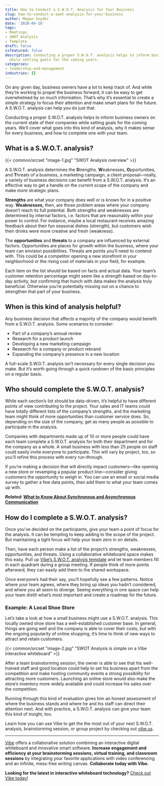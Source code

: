 ```yaml
---
title: How to Conduct a S.W.O.T. Analysis for Your Business
slug: how-to-conduct-a-swot-analysis-for-your-business
author: Megan Snyder
date: '2020-04-18'
tags:
- Meetings
- SWOT Analysis
- Template
draft: false
isfeatured: false
description: Conducting a proper S.W.O.T. analysis helps to inform business owners on the current state of their companies
  while setting goals for the coming years.
categories:
- leadership-and-management
industries: []
---
```


On any given day, business owners have a lot to keep track of. And while they’re working to propel the business forward, it can be easy to get overwhelmed by so much information. That’s why it’s essential to create a simple strategy to focus their attention and make smart plans for the future. A S.W.O.T. analysis can help you do just that.

Conducting a proper S.W.O.T. analysis helps to inform business owners on the current state of their companies while setting goals for the coming years. We’ll cover what goes into this kind of analysis, why it makes sense for every business, and how to complete one with your team.

## What is a S.W.O.T. analysis?

{{< common/srcset "image-1.jpg" "SWOT Analysis overview" >}}

A S.W.O.T. analysis determines the **S**trengths, **W**eaknesses, **O**pportunities, and **T**hreats of a business, a marketing campaign, a client proposal—really, a variety of business decisions can benefit from a S.W.O.T. analysis. It’s an effective way to get a handle on the current scope of the company and make more strategic plans.

**Strengths** are what your company does well or is known for in a positive way. **Weaknesses,** then, are those problem areas where your company doesn’t reach its full potential. Both strengths and weaknesses are determined by internal factors, i.e. factors that are reasonably within your power to control. For instance, maybe a local restaurant receives amazing feedback about their fun seasonal dishes (strength), but customers wish their drinks were more creative and fresh (weakness).

The **opportunities** and **threats** to a company are influenced by external factors. Opportunities are places for growth within the business, where your team can envision possibilities. Threats are points you’ll need to contend with. This could be a competitor opening a new storefront in your neighborhood or the rising cost of materials in your field, for example.

Each item on the list should be based on facts and actual data. Your team’s customer retention percentage might seem like a strength based on day-to-day activity, but confirming that hunch with data makes the analysis truly beneficial. Otherwise you’re potentially missing out on a chance to strengthen that part of your business.

## When is this kind of analysis helpful?

Any business decision that affects a majority of the company would benefit from a S.W.O.T. analysis. Some scenarios to consider:

- Part of a company’s annual review
- Research for a product launch
- Developing a new marketing campaign
- Research for a company or product rebrand
- Expanding the company’s presence in a new location

A full-scale S.W.O.T. analysis isn’t necessary for every single decision you make. But it’s worth going through a quick rundown of the basic principles on a regular basis.

## Who should complete the S.W.O.T. analysis?

While each section’s list should be data-driven, it’s helpful to have different points of view contributing to the project. Your sales and IT teams could have totally different lists of the company’s strengths, and the marketing team might think of more opportunities than customer service does. So, depending on the size of the company, get as many people as possible to participate in the analysis.

Companies with departments made up of 10 or more people could have each team complete a S.W.O.T. analysis for both their department and for the company as a whole. A small business with less than 25 people on staff could easily invite everyone to participate. This will vary by project, too, so you’ll refine this process with every run-through.

If you’re making a decision that will directly impact customers—like opening a new store or revamping a popular product line—consider giving customers the opportunity to weigh in. You can use an email or social media survey to gather a few data points, then add them to what your team comes up with.

***Related:* [What to Know About Synchronous and Asynchronous Communication](https://vibe.us/blog/what-you-need-to-know-about-synchronous-and-asynchronous-communication/)**

## How do I complete a S.W.O.T. analysis?

Once you’ve decided on the participants, give your team a point of focus for the analysis. It can be tempting to keep adding to the scope of the project. But maintaining a tight focus will help your team zero in on details.

Then, have each person make a list of the project’s strengths, weaknesses, opportunities, and threats. Using a collaborative whiteboard space makes this easy. Pull up [Vibe’s S.W.O.T. analysis template](https://vibe.us/software/) and let team members fill in each quadrant during a group meeting. If people think of more points afterward, they can easily add them to the shared workspace.

Once everyone’s had their say, you’ll hopefully see a few patterns. Notice where your team agrees, where they bring up ideas you hadn’t considered, and where you all seem to diverge. Seeing everything in one space can help your team distill what’s most important and create a roadmap for the future.

### Example: A Local Shoe Store

Let’s take a look at how a small business might use a S.W.O.T. analysis. This locally owned shoe store has a well-established customer base. In general, things are going well and the company is able to cover their costs, but with the ongoing popularity of online shopping, it’s time to think of new ways to attract and retain customers.

{{< common/srcset "image-2.jpg" "SWOT Analysis is simple on a Vibe interactive whiteboard" >}}

After a team brainstorming session, the owner is able to see that his well-trained staff and good location could help to set his business apart from the competition and make hosting community events a strong possibility for attracting more customers. Launching an online store would also make the store’s inventory more widely available and could increase his sales over the competition.

Running through this kind of evaluation gives him an honest assessment of where the business stands and where he and his staff can direct their attention next. And with practice, a S.W.O.T. analysis can give your team this kind of insight, too.

Learn how you can use Vibe to get the the most out of your next S.W.O.T. analysis, brainstorming session, or group project by checking out [vibe.us](https://vibe.us/).



---

[Vibe](https://vibe.us/) offers a collaborative solution combining an interactive digital whiteboard and innovative smart software. **Increase engagement and efficiency at your brainstorming sessions, virtual training, and classroom sessions** by integrating your favorite applications with video conferencing and an infinite, mess-free writing canvas. **Collaborate today with Vibe.**

**Looking for the latest in interactive whiteboard technology?** [Check out Vibe today!](https://vibe.us/order/)
